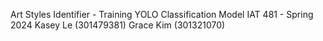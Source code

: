 Art Styles Identifier - Training YOLO Classification Model
IAT 481 - Spring 2024 
Kasey Le (301479381)
Grace Kim (301321070)

